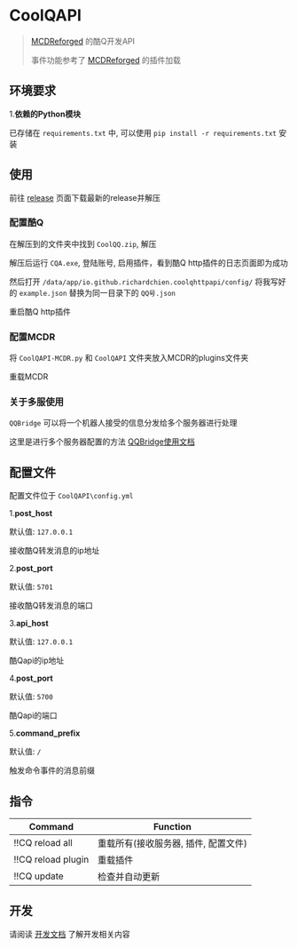 # CoolQAPI

> [MCDReforged](https://github.com/Fallen-Breath/MCDReforged) 的酷Q开发API
>
> 事件功能参考了 [MCDReforged](https://github.com/Fallen-Breath/MCDReforged) 的插件加载

## 环境要求

1.**依赖的Python模块**

已存储在 `requirements.txt` 中, 可以使用 `pip install -r requirements.txt` 安装

## 使用

前往 [release](https://github.com/zhang-anzhi/CoolQAPI/releases) 页面下载最新的release并解压

### 配置酷Q

在解压到的文件夹中找到 `CoolQQ.zip`, 解压

解压后运行 `CQA.exe`, 登陆账号, 启用插件，看到酷Q http插件的日志页面即为成功

然后打开 `/data/app/io.github.richardchien.coolqhttpapi/config/` 将我写好的 `example.json` 替换为同一目录下的 `QQ号.json`

重启酷Q http插件

### 配置MCDR

将 `CoolQAPI-MCDR.py` 和 `CoolQAPI` 文件夹放入MCDR的plugins文件夹

重载MCDR

### 关于多服使用

`QQBridge` 可以将一个机器人接受的信息分发给多个服务器进行处理

这里是进行多个服务器配置的方法 [QQBridge使用文档](doc/QQBridge.md)

## 配置文件

配置文件位于 `CoolQAPI\config.yml`

1.**post_host**

默认值: `127.0.0.1`

接收酷Q转发消息的ip地址

2.**post_port**

默认值: `5701`

接收酷Q转发消息的端口

3.**api_host**

默认值: `127.0.0.1`

酷Qapi的ip地址

4.**post_port**

默认值: `5700`

酷Qapi的端口

5.**command_prefix**

默认值: `/`

触发命令事件的消息前缀

## 指令

| Command                | Function                                 |
| ---------------------- | ---------------------------------------- |
| !!CQ reload all        | 重载所有(接收服务器, 插件, 配置文件)        |
| !!CQ reload plugin     | 重载插件                                  |
| !!CQ update            | 检查并自动更新                            |

## 开发

请阅读 [开发文档](doc/plugin.md) 了解开发相关内容

